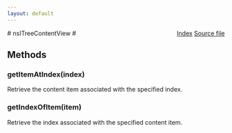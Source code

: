 ```yaml
---
layout: default
---
```

<div class='links' style='float:right'><a href="../index.html">Index</a>
<a href="http://dxr.mozilla.org/mozilla-central/source/layout/xul/tree/nsITreeContentView.idl">Source file</a>
</div>
# nsITreeContentView #

## Methods ##

### getItemAtIndex(index) ###
  
Retrieve the content item associated with the specified index.  
  

### getIndexOfItem(item) ###
  
Retrieve the index associated with the specified content item.  
  
